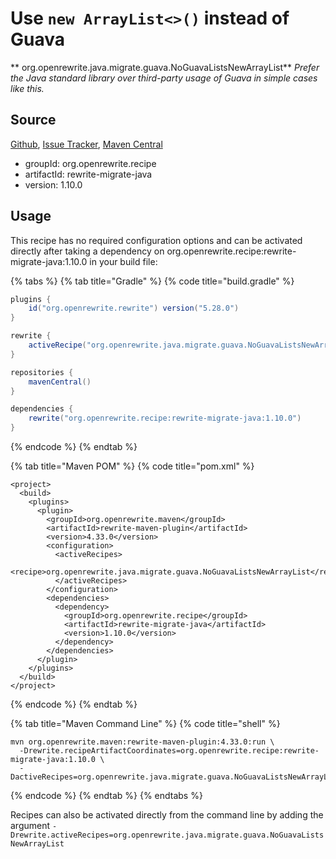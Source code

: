 # Use `new ArrayList<>()` instead of Guava

** org.openrewrite.java.migrate.guava.NoGuavaListsNewArrayList**
_Prefer the Java standard library over third-party usage of Guava in simple cases like this._

## Source

[Github](https://github.com/openrewrite/rewrite-migrate-java), [Issue Tracker](https://github.com/openrewrite/rewrite-migrate-java/issues), [Maven Central](https://search.maven.org/artifact/org.openrewrite.recipe/rewrite-migrate-java/1.10.0/jar)

* groupId: org.openrewrite.recipe
* artifactId: rewrite-migrate-java
* version: 1.10.0


## Usage

This recipe has no required configuration options and can be activated directly after taking a dependency on org.openrewrite.recipe:rewrite-migrate-java:1.10.0 in your build file:

{% tabs %}
{% tab title="Gradle" %}
{% code title="build.gradle" %}
```groovy
plugins {
    id("org.openrewrite.rewrite") version("5.28.0")
}

rewrite {
    activeRecipe("org.openrewrite.java.migrate.guava.NoGuavaListsNewArrayList")
}

repositories {
    mavenCentral()
}

dependencies {
    rewrite("org.openrewrite.recipe:rewrite-migrate-java:1.10.0")
}
```
{% endcode %}
{% endtab %}

{% tab title="Maven POM" %}
{% code title="pom.xml" %}
```markup
<project>
  <build>
    <plugins>
      <plugin>
        <groupId>org.openrewrite.maven</groupId>
        <artifactId>rewrite-maven-plugin</artifactId>
        <version>4.33.0</version>
        <configuration>
          <activeRecipes>
            <recipe>org.openrewrite.java.migrate.guava.NoGuavaListsNewArrayList</recipe>
          </activeRecipes>
        </configuration>
        <dependencies>
          <dependency>
            <groupId>org.openrewrite.recipe</groupId>
            <artifactId>rewrite-migrate-java</artifactId>
            <version>1.10.0</version>
          </dependency>
        </dependencies>
      </plugin>
    </plugins>
  </build>
</project>
```
{% endcode %}
{% endtab %}

{% tab title="Maven Command Line" %}
{% code title="shell" %}
```shell
mvn org.openrewrite.maven:rewrite-maven-plugin:4.33.0:run \
  -Drewrite.recipeArtifactCoordinates=org.openrewrite.recipe:rewrite-migrate-java:1.10.0 \
  -DactiveRecipes=org.openrewrite.java.migrate.guava.NoGuavaListsNewArrayList
```
{% endcode %}
{% endtab %}
{% endtabs %}

Recipes can also be activated directly from the command line by adding the argument `-Drewrite.activeRecipes=org.openrewrite.java.migrate.guava.NoGuavaListsNewArrayList`
